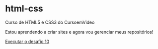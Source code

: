 # html-css
Curso de HTML5 e CSS3 do CursoemVideo

Estou aprendendo a criar sites e agora vou gerenciar meus repositórios!

<a href="https://github.com/ErickTorresss/html-css/main/desafios/desafio10/android.html">Executar o desafio 10</a>
 
